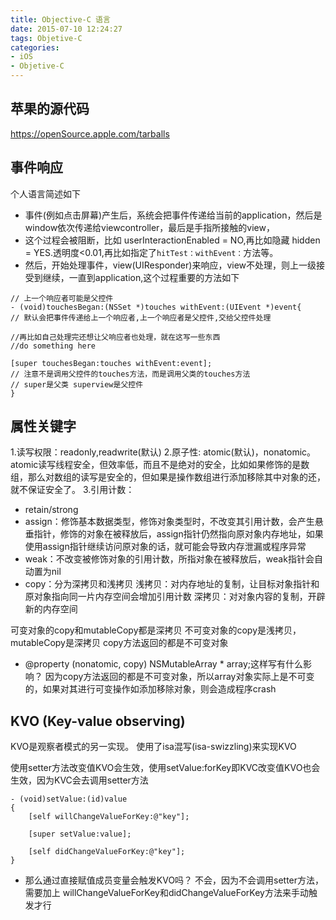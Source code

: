 ```yaml
---
title: Objective-C 语言
date: 2015-07-10 12:24:27
tags: Objetive-C 
categories: 
- iOS
- Objetive-C
---
```



## 苹果的源代码

https://openSource.apple.com/tarballs

## 事件响应
个人语言简述如下
- 事件(例如点击屏幕)产生后，系统会把事件传递给当前的application，然后是window依次传递给viewcontroller，最后是手指所接触的view，
- 这个过程会被阻断，比如 userInteractionEnabled = NO,再比如隐藏 hidden = YES.透明度<0.01,再比如指定了`hitTest：withEvent：`方法等。
- 然后，开始处理事件，view(UIResponder)来响应，view不处理，则上一级接受到继续，一直到application,这个过程重要的方法如下

```
// 上一个响应者可能是父控件
- (void)touchesBegan:(NSSet *)touches withEvent:(UIEvent *)event{ 
// 默认会把事件传递给上一个响应者,上一个响应者是父控件,交给父控件处理

//再比如自己处理完还想让父响应者也处理，就在这写一些东西
//do something here

[super touchesBegan:touches withEvent:event]; 
// 注意不是调用父控件的touches方法，而是调用父类的touches方法
// super是父类 superview是父控件 
}
```


## 属性关键字

1.读写权限：readonly,readwrite(默认)
2.原子性: atomic(默认)，nonatomic。atomic读写线程安全，但效率低，而且不是绝对的安全，比如如果修饰的是数组，那么对数组的读写是安全的，但如果是操作数组进行添加移除其中对象的还，就不保证安全了。
3.引用计数：

- retain/strong
- assign：修饰基本数据类型，修饰对象类型时，不改变其引用计数，会产生悬垂指针，修饰的对象在被释放后，assign指针仍然指向原对象内存地址，如果使用assign指针继续访问原对象的话，就可能会导致内存泄漏或程序异常
- weak：不改变被修饰对象的引用计数，所指对象在被释放后，weak指针会自动置为nil
- copy：分为深拷贝和浅拷贝
浅拷贝：对内存地址的复制，让目标对象指针和原对象指向同一片内存空间会增加引用计数
深拷贝：对对象内容的复制，开辟新的内存空间

可变对象的copy和mutableCopy都是深拷贝
不可变对象的copy是浅拷贝，mutableCopy是深拷贝
copy方法返回的都是不可变对象

- @property (nonatomic, copy) NSMutableArray * array;这样写有什么影响？
因为copy方法返回的都是不可变对象，所以array对象实际上是不可变的，如果对其进行可变操作如添加移除对象，则会造成程序crash

## KVO (Key-value observing)

KVO是观察者模式的另一实现。
使用了isa混写(isa-swizzling)来实现KVO

使用setter方法改变值KVO会生效，使用setValue:forKey即KVC改变值KVO也会生效，因为KVC会去调用setter方法

``` 
- (void)setValue:(id)value
{
    [self willChangeValueForKey:@"key"];
    
    [super setValue:value];
    
    [self didChangeValueForKey:@"key"];
}
```

- 那么通过直接赋值成员变量会触发KVO吗？
不会，因为不会调用setter方法，需要加上
willChangeValueForKey和didChangeValueForKey方法来手动触发才行